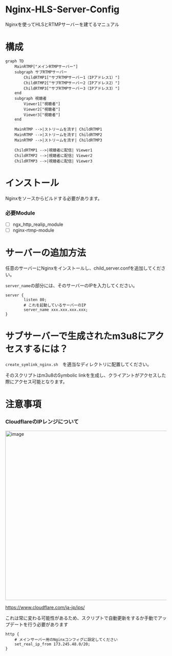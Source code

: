 # Nginx-HLS-Server-Config
Nginxを使ってHLSとRTMPサーバーを建てるマニュアル

# 構成

```mermaid
graph TD
    MainRTMP["メインRTMPサーバー"]
    subgraph サブRTMPサーバー
        ChildRTMP1["サブRTMPサーバー1（IPアドレス1）"]
        ChildRTMP2["サブRTMPサーバー2（IPアドレス2）"]
        ChildRTMP3["サブRTMPサーバー3（IPアドレス3）"]
    end
    subgraph 視聴者
        Viewer1["視聴者"]
        Viewer2["視聴者"]
        Viewer3["視聴者"]
    end

    MainRTMP -->|ストリームを流す| ChildRTMP1
    MainRTMP -->|ストリームを流す| ChildRTMP2
    MainRTMP -->|ストリームを流す| ChildRTMP3

    ChildRTMP1 -->|視聴者に配信| Viewer1
    ChildRTMP2 -->|視聴者に配信| Viewer2
    ChildRTMP3 -->|視聴者に配信| Viewer3
```

# インストール
Nginxをソースからビルドする必要があります。

### 必要Module
- [ ] ngx_http_realip_module
- [ ] nginx-rtmp-module

# サーバーの追加方法
任意のサーバーにNginxをインストールし、child_server.confを追加してください。

`server_name`の部分には、そのサーバーのIPを入力してください。

```
server {
		listen 80;
		# これを起動しているサーバーのIP	
		server_name xxx.xxx.xxx.xxx;
}
```

# サブサーバーで生成されたm3u8にアクセスするには？
`create_symlink_nginx.sh`　を適当なディレクトリに配置してください。

そのスクリプトはm3u8のSymbolic linkを生成し、クライアントがアクセスした際にアクセス可能となります。


# 注意事項
### CloudflareのIPレンジについて

<img width="527" alt="image" src="https://github.com/user-attachments/assets/263a6ca6-1114-455a-aa6b-0ab3b4715a67" />

https://www.cloudflare.com/ja-jp/ips/


これは常に変わる可能性があるため、スクリプトで自動更新をするか手動でアップデートを行う必要があります

```
http {
	# メインサーバー用のNginxコンフィグに設定してください
	set_real_ip_from 173.245.48.0/20;
}
```


